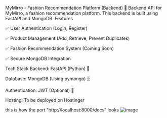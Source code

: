 MyMirro - Fashion Recommendation Platform (Backend)
🚀 Backend API for MyMirro, a fashion recommendation platform. This backend is built using FastAPI and MongoDB.
Features

✅ User Authentication (Login, Register)

✅ Product Management (Add, Retrieve, Prevent Duplicates)

✅ Fashion Recommendation System (Coming Soon)

✅ Secure MongoDB Integration

 Tech Stack
Backend: FastAPI (Python) 🚀

Database: MongoDB (Using pymongo) 🗄️

Authentication: JWT (Optional) 🔐

Hosting: To be deployed on Hostinger


this is how the port "http://localhost:8000/docs" looks
![image](https://github.com/user-attachments/assets/be1b610e-d5ac-45b6-aad3-7dc125b3a7ea)
